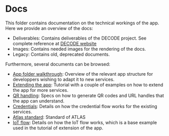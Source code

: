 # Docs

This folder contains documentation on the technical workings of the app. Here we provide an overview of the docs:

- Deliverables: Contains deliverables of the DECODE project. See complete reference at [DECODE website](https://decodeproject.eu/publications)
- Images: Contains needed images for the rendering of the docs.
- Legacy: Contains old, deprecated documents.

Furthermore, several documents can be browsed:

- [App folder walkthrough](./app_structure.md): Overview of the relevant app structure for developpers wishing to adapt it to new services.
- [Extending the app](./extending.md): Tutorial with a couple of examples on how to extend the app for more services.
- [QR handling](./qr_handling.md): Specs on how to generate QR codes and URL handles that the app can understand.
- [Credentials](./credentials.md): Details on how the credential flow works for the existing services.
- [Atlas standard](./atlas.md): Standard of ATLAS
- [IoT flow](./iot_flow.md): Details on how the IoT flow works, which is a base example used in the tutorial of extension of the app.


